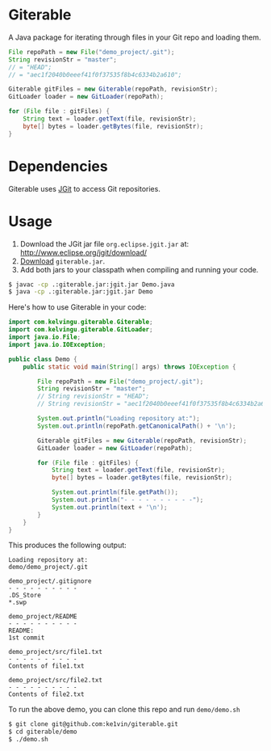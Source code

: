 # Giterable
A Java package for iterating through files in your Git repo and loading them.

```java
File repoPath = new File("demo_project/.git");
String revisionStr = "master";
// = "HEAD";
// = "aec1f2040b0eeef41f0f37535f8b4c6334b2a610";

Giterable gitFiles = new Giterable(repoPath, revisionStr);
GitLoader loader = new GitLoader(repoPath);

for (File file : gitFiles) {
    String text = loader.getText(file, revisionStr);
    byte[] bytes = loader.getBytes(file, revisionStr);
}
```

# Dependencies
Giterable uses [JGit](http://www.eclipse.org/jgit/) to access Git repositories.

# Usage
1. Download the JGit jar file `org.eclipse.jgit.jar` at: http://www.eclipse.org/jgit/download/
2. [Download](https://github.com/ke1vin/giterable/blob/master/giterable.jar) `giterable.jar`.
3. Add both jars to your classpath when compiling and running your code.

```bash
$ javac -cp .:giterable.jar:jgit.jar Demo.java
$ java -cp .:giterable.jar:jgit.jar Demo
```

Here's how to use Giterable in your code:

```java
import com.kelvingu.giterable.Giterable;
import com.kelvingu.giterable.GitLoader;
import java.io.File;
import java.io.IOException;

public class Demo {
    public static void main(String[] args) throws IOException {

        File repoPath = new File("demo_project/.git");
        String revisionStr = "master";
        // String revisionStr = "HEAD";
        // String revisionStr = "aec1f2040b0eeef41f0f37535f8b4c6334b2a610";

        System.out.println("Loading repository at:");
        System.out.println(repoPath.getCanonicalPath() + '\n');

        Giterable gitFiles = new Giterable(repoPath, revisionStr);
        GitLoader loader = new GitLoader(repoPath);

        for (File file : gitFiles) {
            String text = loader.getText(file, revisionStr);
            byte[] bytes = loader.getBytes(file, revisionStr);

            System.out.println(file.getPath());
            System.out.println("- - - - - - - - - -");
            System.out.println(text + '\n');
        }
    }
}
``` 

This produces the following output:

```
Loading repository at:
demo/demo_project/.git

demo_project/.gitignore
- - - - - - - - - -
.DS_Store
*.swp

demo_project/README
- - - - - - - - - -
README:
1st commit

demo_project/src/file1.txt
- - - - - - - - - -
Contents of file1.txt

demo_project/src/file2.txt
- - - - - - - - - -
Contents of file2.txt
```

To run the above demo, you can clone this repo and run `demo/demo.sh`

```bash
$ git clone git@github.com:ke1vin/giterable.git
$ cd giterable/demo
$ ./demo.sh
```